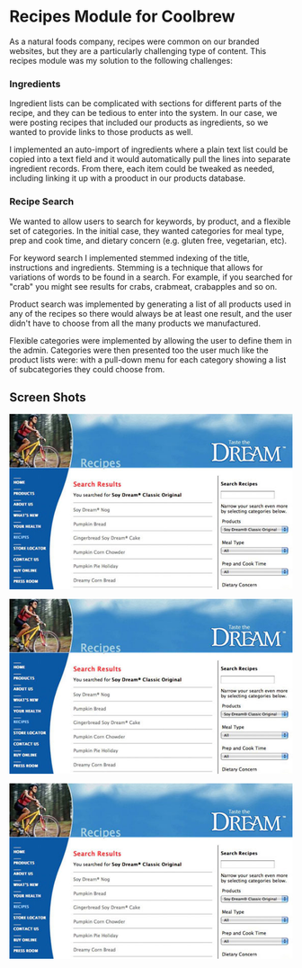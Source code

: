 # Recipes Module for Coolbrew

As a natural foods company, recipes were common on our branded websites, but they are a particularly challenging type of content. This recipes module was my solution to the following challenges:

### Ingredients

Ingredient lists can be complicated with sections for different parts of the recipe, and they can be tedious to enter into the system. In our case, we were posting recipes that included our products as ingredients, so we wanted to provide links to those products as well.

I implemented an auto-import of ingredients where a plain text list could be copied into a text field and it would automatically pull the lines into separate ingredient records. From there, each item could be tweaked as needed, including linking it up with a prooduct in our products database.

### Recipe Search

We wanted to allow users to search for keywords, by product, and a flexible set of categories. In the initial case, they wanted categories for meal type, prep and cook time, and dietary concern (e.g. gluten free, vegetarian, etc).

For keyword search I implemented stemmed indexing of the title, instructions and ingredients. Stemming is a technique that allows for variations of words to be found in a search. For example, if you searched for "crab" you might see results for crabs, crabmeat, crabapples and so on.

Product search was implemented by generating a list of all products used in any of the recipes so there would always be at least one result, and the user didn't have to choose from all the many products we manufactured.

Flexible categories were implemented by allowing the user to define them in the admin. Categories were then presented too the user much like the product lists were: with a pull-down menu for each category showing a list of subcategories they could choose from.

## Screen Shots

![Recipe search page](/images/recipes-01.jpg)

![Search results page](/images/recipes-01.jpg)

![Sample recipe](/images/recipes-01.jpg)


